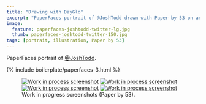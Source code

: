 ```yaml
---
title: "Drawing with DayGlo"
excerpt: "PaperFaces portrait of @JoshTodd drawn with Paper by 53 on an iPad."
image: 
  feature: paperfaces-joshtodd-twitter-lg.jpg
  thumb: paperfaces-joshtodd-twitter-150.jpg
tags: [portrait, illustration, Paper by 53]
---
```


PaperFaces portrait of <a href="http://twitter.com/JoshTodd">@JoshTodd</a>.

{% include boilerplate/paperfaces-3.html %}

<figure class="half">
	<a href="{{ site.url }}/assets/images/paperfaces-joshtodd-process-1-lg.jpg"><img src="{{ site.url }}/assets/images/paperfaces-joshtodd-process-1-600.jpg" alt="Work in process screenshot"></a>
	<a href="{{ site.url }}/assets/images/paperfaces-joshtodd-process-2-lg.jpg"><img src="{{ site.url }}/assets/images/paperfaces-joshtodd-process-2-600.jpg" alt="Work in process screenshot"></a>
	<a href="{{ site.url }}/assets/images/paperfaces-joshtodd-process-3-lg.jpg"><img src="{{ site.url }}/assets/images/paperfaces-joshtodd-process-3-600.jpg" alt="Work in process screenshot"></a>
	<a href="{{ site.url }}/assets/images/paperfaces-joshtodd-process-4-lg.jpg"><img src="{{ site.url }}/assets/images/paperfaces-joshtodd-process-4-600.jpg" alt="Work in process screenshot"></a>
	<figcaption>Work in progress screenshots (Paper by 53).</figcaption>
</figure>